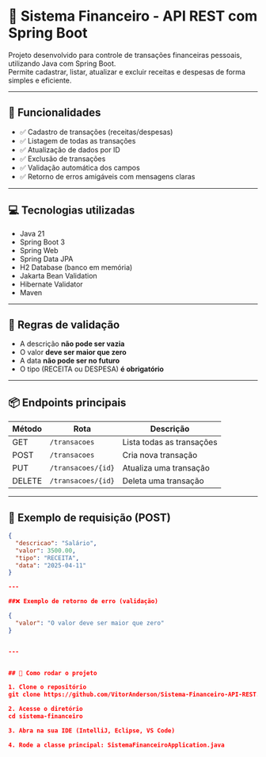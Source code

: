# 💸 Sistema Financeiro - API REST com Spring Boot

Projeto desenvolvido para controle de transações financeiras pessoais, utilizando Java com Spring Boot.  
Permite cadastrar, listar, atualizar e excluir receitas e despesas de forma simples e eficiente.

---

## 🚀 Funcionalidades

- ✅ Cadastro de transações (receitas/despesas)
- ✅ Listagem de todas as transações
- ✅ Atualização de dados por ID
- ✅ Exclusão de transações
- ✅ Validação automática dos campos
- ✅ Retorno de erros amigáveis com mensagens claras

---

## 💻 Tecnologias utilizadas

- Java 21  
- Spring Boot 3  
- Spring Web  
- Spring Data JPA  
- H2 Database (banco em memória)  
- Jakarta Bean Validation  
- Hibernate Validator  
- Maven  

---

## 🎯 Regras de validação

- A descrição **não pode ser vazia**
- O valor **deve ser maior que zero**
- A data **não pode ser no futuro**
- O tipo (RECEITA ou DESPESA) **é obrigatório**

---

## 📦 Endpoints principais

| Método | Rota                | Descrição                   |
|--------|---------------------|-----------------------------|
| GET    | `/transacoes`       | Lista todas as transações   |
| POST   | `/transacoes`       | Cria nova transação         |
| PUT    | `/transacoes/{id}`  | Atualiza uma transação      |
| DELETE | `/transacoes/{id}`  | Deleta uma transação        |

---

## 🧪 Exemplo de requisição (POST)

```json
{
  "descricao": "Salário",
  "valor": 3500.00,
  "tipo": "RECEITA",
  "data": "2025-04-11"
}

---

##❌ Exemplo de retorno de erro (validação)

{
  "valor": "O valor deve ser maior que zero"
}


---


## 📂 Como rodar o projeto

1. Clone o repositório
git clone https://github.com/VitorAnderson/Sistema-Financeiro-API-REST.git

2. Acesse o diretório
cd sistema-financeiro

3. Abra na sua IDE (IntelliJ, Eclipse, VS Code)

4. Rode a classe principal: SistemaFinanceiroApplication.java
